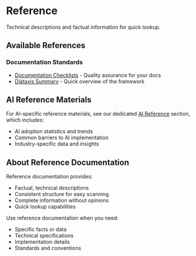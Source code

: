 # Reference

Technical descriptions and factual information for quick lookup.

## Available References

### Documentation Standards

- [Documentation Checklists](documentation-checklists.md) - Quality assurance for your docs
- [Diátaxis Summary](diataxis-summary.md) - Quick overview of the framework

## AI Reference Materials

For AI-specific reference materials, see our dedicated [AI Reference](../ai/reference/index.md) section, which includes:

- AI adoption statistics and trends
- Common barriers to AI implementation
- Industry-specific data and insights

## About Reference Documentation

Reference documentation provides:

- Factual, technical descriptions
- Consistent structure for easy scanning
- Complete information without opinions
- Quick lookup capabilities

Use reference documentation when you need:

- Specific facts or data
- Technical specifications
- Implementation details
- Standards and conventions
